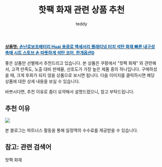 ﻿---
layout: post
title:  "핫팩 화재 관련 상품 추천"
author: teddy
categories: [ 가구/인테리어 ]
tags: [핫팩 화재]
image: https://static.coupangcdn.com/image/vendor_inventory/e8f3/304f88f0709a58b6a4f1cc52ed5a28ff5a12a9070f0231c68edc39b3cc86.jpeg 
description: "쿠팡에서 핫팩 화재 관련 상품으로 가장 고객 선호도가 높은 제품 중 하나입니다."
---

<a href="https://link.coupang.com/re/AFFSDP?lptag=AF3256674&pageKey=6923823293&itemId=16729775027&vendorItemId=84379192808&traceid=V0-153-3d2352d2b9dbabde&requestid=20221223005154599171252"><b>상품명: <font color='#01579B'>손난로보조배터리 Huai 용광로 액세서리 플래티넘 터치 석탄 화재 빠른 내구성 촉매 시트 스토브 손 따뜻하게 석탄 코어, 한개옵션0</font></b></a>

좋은 상품만 선별해서 추천드리고 있습니다.
본 상품은 쿠팡에서 "핫팩 화재" 와 관련해서, 고객 만족도, 노출 대비 판매율, 선호도가 가장 높은 제품 중의 하나입니다.
구매하셨을 때, 크게 후회가 되지 않을 상품으로 보시면 됩니다. 
다음 이미지를 클릭하시면 해당 상품에 대한 상세 내용을 보실 수 있습니다.

바쁘시다면, 추천 이유로 좀더 요약해서 설명드렸으니, 참고 부탁드립니다.

## 추천 이유 

<a href="https://link.coupang.com/re/AFFSDP?lptag=AF3256674&pageKey=6923823293&itemId=16729775027&vendorItemId=84379192808&traceid=V0-153-3d2352d2b9dbabde&requestid=20221223005154599171252"><img src="https://link.coupang.com/re/AFFSDP?lptag=AF3256674&pageKey=6923823293&itemId=16729775027&vendorItemId=84379192808&traceid=V0-153-3d2352d2b9dbabde&requestid=20221223005154599171252"></a> 

본 블로그는 파트너스 활동을 통해 일정액의 수수료를 제공받을 수 있습니다.

## 참고: 관련 검색어    
핫팩 화재